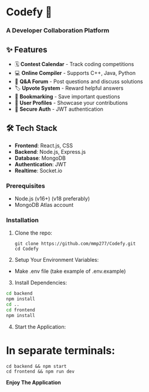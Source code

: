# Codefy 🚀
### A Developer Collaboration Platform

## ✨ Features
- 🗓️ **Contest Calendar** - Track coding competitions
- 💻 **Online Compiler** - Supports C++, Java, Python
- 💬 **Q&A Forum** - Post questions and discuss solutions
- 🏷️ **Upvote System** - Reward helpful answers
- 📌 **Bookmarking** - Save important questions
- 👥 **User Profiles** - Showcase your contributions
- 🔐 **Secure Auth** - JWT authentication

## 🛠 Tech Stack
- **Frontend**: React.js, CSS
- **Backend**: Node.js, Express.js
- **Database**: MongoDB
- **Authentication**: JWT
- **Realtime**: Socket.io

### Prerequisites
- Node.js (v16+) (v18 preferably)
- MongoDB Atlas account

### Installation

1. Clone the repo:
   ```
   git clone https://github.com/mmp277/Codefy.git
   cd Codefy
   ```

2. Setup Your Environment Variables:
- Make .env file (take example of .env.example)

3. Install Dependencies:
  ```bash
  cd backend
  npm install
  cd ..
  cd frontend
  npm install
  ```

4. Start the Application:
  # In separate terminals:
  ```
  cd backend && npm start
  cd frontend && npm run dev
  ```

**Enjoy The Application**
